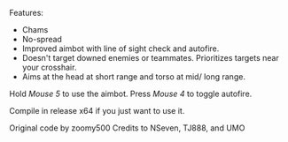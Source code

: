 Features:

- Chams
- No-spread
- Improved aimbot with line of sight check and autofire.
- Doesn't target downed enemies or teammates. Prioritizes targets near your crosshair.
- Aims at the head at short range and torso at mid/ long range.

Hold *Mouse 5* to use the aimbot. Press *Mouse 4* to toggle autofire.

Compile in release x64 if you just want to use it.

Original code by zoomy500
Credits to NSeven, TJ888, and UMO
